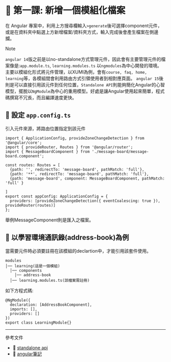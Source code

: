 # 📌 第一課: 新增一個模組化檔案

在 Angular 專案中，利用上方搜尋欄輸入`>generate`後可選擇component元件，或是在資料夾中點選上方新增檔案/資料夾方式，輸入完成後會產生檔案在側邊攔。

>[!NOTE]
>`angular 14`版之前是以no-standalone方式管理元件，因此會有主要管理元件的檔案像是:`app.module.ts`, `learning.modules.ts` 以`ngmodules`為中心開發的環境。
>主要以模組化形式將元件管理，以XUMI為例，會有`course, faq, home, learning`等，各模組間會利用路由方式引領使用者到相對應頁面。
>`angular 15`後則是可以直接引用該元件到任何位置，`Standalone API`則能夠簡化Angular的心智模型，擺脫以`NgModule`為中心的重用模型。好處是讓Angular使用起來簡單，程式碼撰寫不冗長，而且編譯速度更快。

## **📌 設定 `app.config.ts`**
引入元件來源，將路由位置指定到該元件
```
import { ApplicationConfig, provideZoneChangeDetection } from '@angular/core';
import { provideRouter, Routes } from '@angular/router';
import { MessageBoardComponent } from './message-board/message-board.component';

const routes: Routes = [
  {path: '', redirectTo: 'message-board', pathMatch: 'full'},
  {path: '**', redirectTo: 'message-board', pathMatch: 'full'},
  {path: 'message-board', component: MessageBoardComponent, pathMatch: 'full' }

]
export const appConfig: ApplicationConfig = {
  providers: [provideZoneChangeDetection({ eventCoalescing: true }), provideRouter(routes)]
};
```
舉例MessageComponent則是匯入之檔案。

## **📌 以學習環境通訊錄(address-book)為例**
當需要元件時必須要註冊在該模組的declartion中，才能引用該套件使用。

```
modules
│── learning(這是一個模組)
  │── components
    │── address-book
  │── learning.modules.ts(該檔案需註冊)
```
如下方程式碼:
```
@NgModule({
  declaration: [AddressBookComponent],
  imports: [],
  providers: []
})
export class LearningModule{}
```
---
參考文件
- 📌 [standalone api](https://www.ithome.com.tw/news/154326)
- 📌 [angular筆記](https://medium.com/@martina.says/angular%E7%AD%86%E8%A8%9830%E5%A4%A9-1%E5%95%9F%E5%8B%95angular%E5%B0%88%E6%A1%88-e2dbb6733410)

